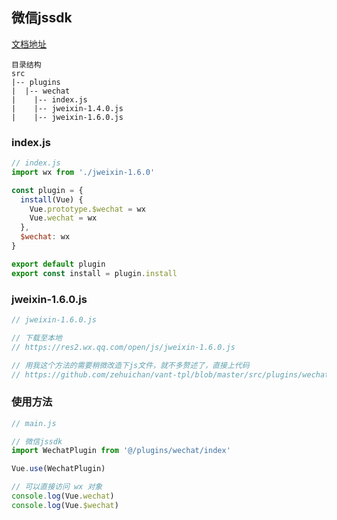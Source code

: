 ## 微信jssdk


[文档地址](https://developers.weixin.qq.com/doc/offiaccount/OA_Web_Apps/JS-SDK.html#1)

```
目录结构
src
|-- plugins
|  |-- wechat
|    |-- index.js
|    |-- jweixin-1.4.0.js
|    |-- jweixin-1.6.0.js
```

### index.js

```javascript
// index.js
import wx from './jweixin-1.6.0'

const plugin = {
  install(Vue) {
    Vue.prototype.$wechat = wx
    Vue.wechat = wx
  },
  $wechat: wx
}

export default plugin
export const install = plugin.install
```

### jweixin-1.6.0.js

```javascript
// jweixin-1.6.0.js

// 下载至本地
// https://res2.wx.qq.com/open/js/jweixin-1.6.0.js

// 用我这个方法的需要稍微改造下js文件，就不多赘述了，直接上代码
// https://github.com/zehuichan/vant-tpl/blob/master/src/plugins/wechat/jweixin-1.6.0.js

```

### 使用方法

```javascript
// main.js

// 微信jssdk
import WechatPlugin from '@/plugins/wechat/index'

Vue.use(WechatPlugin)

// 可以直接访问 wx 对象
console.log(Vue.wechat)
console.log(Vue.$wechat)
```
